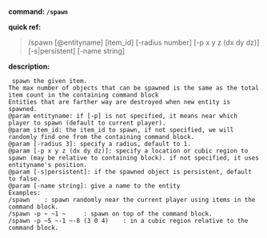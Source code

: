 <!-- BEGIN_AUTOGEN: do NOT edit in this block -->

**command: `/spawn`**

**quick ref:**
> /spawn [@entityname] [item_id] [-radius number] [-p x y z (dx dy dz)] [-s|persistent] [-name string]

**description:**

```
 spawn the given item. 
The max number of objects that can be spawned is the same as the total item count in the containing command block
Entities that are farther way are destroyed when new entity is spawned. 
@param entityname: if [-p] is not specified, it means near which player to spawn (default to current player). 
@param item_id: the item_id to spawn, if not specified, we will randomly find one from the containing command block. 
@param [-radius 3]: specify a radius, default to 1.
@param [-p x y z (dx dy dz)]: specify a location or cubic region to spawn (may be relative to containing block). if not specified, it uses entityname's position.
@param [-s|persistent]: if the spawned object is persistent, default to false.
@param [-name string]: give a name to the entity
Examples:
/spawn    : spawn randomly near the current player using items in the command block.
/spawn -p ~ ~1 ~     : spawn on top of the command block.
/spawn -p ~5 ~-1 ~-8 (3 0 4)	: in a cubic region relative to the command block.
```

<!-- END_AUTOGEN-->
